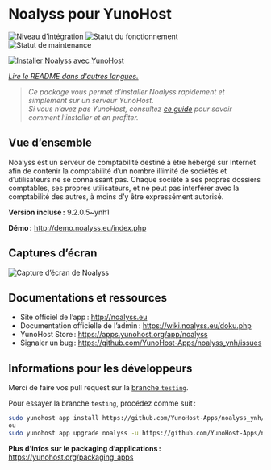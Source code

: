 <!--
Nota bene : ce README est automatiquement généré par <https://github.com/YunoHost/apps/tree/master/tools/readme_generator>
Il NE doit PAS être modifié à la main.
-->

# Noalyss pour YunoHost

[![Niveau d’intégration](https://dash.yunohost.org/integration/noalyss.svg)](https://ci-apps.yunohost.org/ci/apps/noalyss/) ![Statut du fonctionnement](https://ci-apps.yunohost.org/ci/badges/noalyss.status.svg) ![Statut de maintenance](https://ci-apps.yunohost.org/ci/badges/noalyss.maintain.svg)

[![Installer Noalyss avec YunoHost](https://install-app.yunohost.org/install-with-yunohost.svg)](https://install-app.yunohost.org/?app=noalyss)

*[Lire le README dans d'autres langues.](./ALL_README.md)*

> *Ce package vous permet d’installer Noalyss rapidement et simplement sur un serveur YunoHost.*  
> *Si vous n’avez pas YunoHost, consultez [ce guide](https://yunohost.org/install) pour savoir comment l’installer et en profiter.*

## Vue d’ensemble

Noalyss est un serveur de comptabilité destiné à être hébergé sur Internet afin de contenir la comptabilité d’un nombre illimité de sociétés et d’utilisateurs ne se connaissant pas. Chaque société a ses propres dossiers comptables, ses propres utilisateurs, et ne peut pas interférer avec la comptabilité des autres, à moins d’y être expressément autorisé.

**Version incluse :** 9.2.0.5~ynh1

**Démo :** <http://demo.noalyss.eu/index.php>

## Captures d’écran

![Capture d’écran de Noalyss](./doc/screenshots/Sélection_099_0.png)

## Documentations et ressources

- Site officiel de l’app : <http://noalyss.eu>
- Documentation officielle de l’admin : <https://wiki.noalyss.eu/doku.php>
- YunoHost Store : <https://apps.yunohost.org/app/noalyss>
- Signaler un bug : <https://github.com/YunoHost-Apps/noalyss_ynh/issues>

## Informations pour les développeurs

Merci de faire vos pull request sur la [branche `testing`](https://github.com/YunoHost-Apps/noalyss_ynh/tree/testing).

Pour essayer la branche `testing`, procédez comme suit :

```bash
sudo yunohost app install https://github.com/YunoHost-Apps/noalyss_ynh/tree/testing --debug
ou
sudo yunohost app upgrade noalyss -u https://github.com/YunoHost-Apps/noalyss_ynh/tree/testing --debug
```

**Plus d’infos sur le packaging d’applications :** <https://yunohost.org/packaging_apps>
